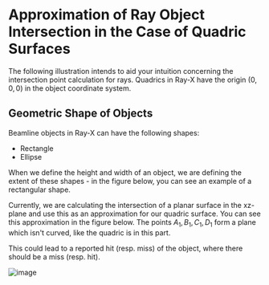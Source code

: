 # Approximation of Ray Object Intersection in the Case of Quadric Surfaces

The following illustration intends to aid your intuition concerning the intersection point calculation for rays. Quadrics in Ray-X have the origin $(0, 0, 0)$ in the object coordinate system. 

## Geometric Shape of Objects

Beamline objects in Ray-X can have the following shapes:

- Rectangle
- Ellipse

When we define the height and width of an object, we are defining the extent of these shapes - in the figure below, you can see an example of a rectangular shape.

Currently, we are calculating the intersection of a planar surface in the xz-plane and use this as an approximation for our quadric surface. You can see this approximation in the figure below. The points $A_1,B_1,C_1,D_1$ form a plane which isn't curved, like the quadric is in this part.

This could lead to a reported hit (resp. miss) of the object, where there should be a miss (resp. hit).


![image](/RAY/rayreworked/-/wikis/uploads/809e84f0b69db93770ef0cd57729b892/image.png)